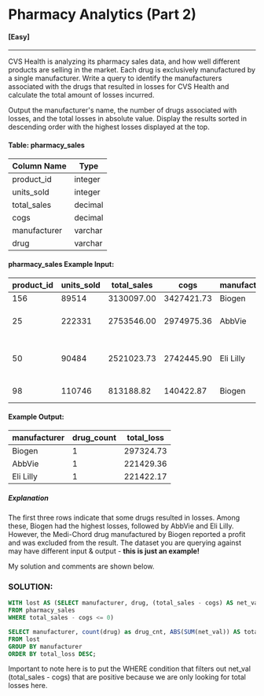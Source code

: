 # Pharmacy Analytics (Part 2)
#### [Easy]
  ---
CVS Health is analyzing its pharmacy sales data, and how well different products are selling in the market. Each drug is exclusively manufactured by a single manufacturer.
Write a query to identify the manufacturers associated with the drugs that resulted in losses for CVS Health and calculate the total amount of losses incurred.

Output the manufacturer's name, the number of drugs associated with losses, and the total losses in absolute value. Display the results sorted in descending order with the highest losses displayed at the top.

#### Table: pharmacy_sales
|Column Name|	Type|
| ---- | ----|
|product_id|	integer|
|units_sold|	integer|
|total_sales	|decimal|
|cogs|	decimal|
|manufacturer | varchar |
| drug | varchar |


#### pharmacy_sales Example Input:
|product_id|	units_sold|	total_sales|	cogs |	manufacturer |	drug |
|-----| -----| -----| ----- | -----|----|
|156|	89514	|3130097.00	|3427421.73	|Biogen	|Acyclovir|
|25|	222331|	2753546.00|	2974975.36|	AbbVie|	Lamivudine and Zidovudine|
|50	|90484	|2521023.73	|2742445.90	|Eli Lilly	|Dermasorb TA Complete Kit|
|98	|110746|	813188.82|	140422.87|	Biogen|	Medi-Chord|

#### Example Output:
|manufacturer |	drug_count|	total_loss|
|-----|------|-----|
|Biogen|	1	|297324.73|
|AbbVie|	1|	221429.36|
|Eli Lilly|	1|	221422.17|

##### Explanation
The first three rows indicate that some drugs resulted in losses. Among these, Biogen had the highest losses, followed by AbbVie and Eli Lilly. However, the Medi-Chord drug manufactured by Biogen reported a profit and was excluded from the result.
The dataset you are querying against may have different input & output - **this is just an example!**

My solution and comments are shown below.
### SOLUTION: 
```sql
WITH lost AS (SELECT manufacturer, drug, (total_sales - cogs) AS net_val
FROM pharmacy_sales
WHERE total_sales - cogs <= 0)

SELECT manufacturer, count(drug) as drug_cnt, ABS(SUM(net_val)) AS total_loss
FROM lost
GROUP BY manufacturer
ORDER BY total_loss DESC;
```
Important to note here is to put the WHERE condition that filters out net_val (total_sales - cogs) that are positive because we are only looking for total losses here.
